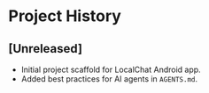 # Project History

## [Unreleased]
- Initial project scaffold for LocalChat Android app.
- Added best practices for AI agents in `AGENTS.md`.

